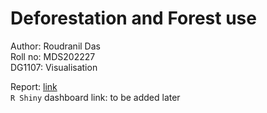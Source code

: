 # Deforestation and Forest use

Author: Roudranil Das  
Roll no: MDS202227  
DG1107: Visualisation  

Report: [link](https://github.com/Roudranil/deforestation-and-forest-use/blob/main/doc/report.pdf)  
`R Shiny` dashboard link: to be added later